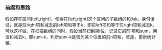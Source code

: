 ### 前缀和思路
假如存在区间[left,right]，使得在[left,right]这个区间的子数组的和为k。换句话说，就是前right项和减去前left项和等于k，即前left项和等于前right项和减去k。可以这样做，在扫描数组的同时，假设当前扫到第i位，记录它的前i项和sum，用该和减去k，即sum-k，判断sum-k是否为某个位置的前n项和，若是，更新统计量。
